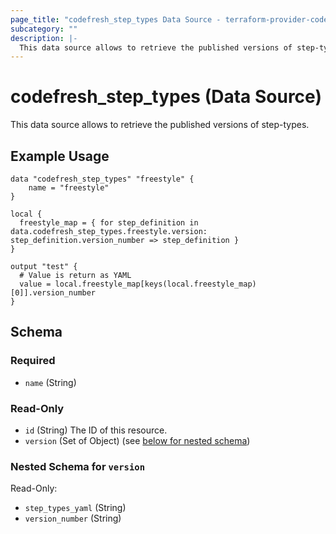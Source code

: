 ```yaml
---
page_title: "codefresh_step_types Data Source - terraform-provider-codefresh"
subcategory: ""
description: |-
  This data source allows to retrieve the published versions of step-types.
---
```


# codefresh_step_types (Data Source)

This data source allows to retrieve the published versions of step-types.

## Example Usage

```hcl
data "codefresh_step_types" "freestyle" {
    name = "freestyle"
}

local {
  freestyle_map = { for step_definition in data.codefresh_step_types.freestyle.version: step_definition.version_number => step_definition }
}

output "test" {
  # Value is return as YAML
  value = local.freestyle_map[keys(local.freestyle_map)[0]].version_number
}

```

<!-- schema generated by tfplugindocs -->
## Schema

### Required

- `name` (String)

### Read-Only

- `id` (String) The ID of this resource.
- `version` (Set of Object) (see [below for nested schema](#nestedatt--version))

<a id="nestedatt--version"></a>
### Nested Schema for `version`

Read-Only:

- `step_types_yaml` (String)
- `version_number` (String)